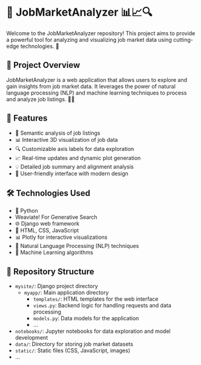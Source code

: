 # 🌟 JobMarketAnalyzer 📊📈🔍

Welcome to the JobMarketAnalyzer repository! This project aims to provide a powerful tool for analyzing and visualizing job market data using cutting-edge technologies. 🚀

## 🎯 Project Overview

JobMarketAnalyzer is a web application that allows users to explore and gain insights from job market data. It leverages the power of natural language processing (NLP) and machine learning techniques to process and analyze job listings. 🧠💼

## 🌈 Features

- 📝 Semantic analysis of job listings
- 📊 Interactive 3D visualization of job data
- 🔍 Customizable axis labels for data exploration
- 📈 Real-time updates and dynamic plot generation
- 💡 Detailed job summary and alignment analysis
- 🎨 User-friendly interface with modern design

## 🛠️ Technologies Used

- 🐍 Python
- Weaviate! For Generative Search
- 🌐 Django web framework
- 📜 HTML, CSS, JavaScript
- 📊 Plotly for interactive visualizations
- 🧠 Natural Language Processing (NLP) techniques
- 🤖 Machine Learning algorithms


## 📂 Repository Structure

- `mysite/`: Django project directory
  - `myapp/`: Main application directory
    - `templates/`: HTML templates for the web interface
    - `views.py`: Backend logic for handling requests and data processing
    - `models.py`: Data models for the application
    - ...
- `notebooks/`: Jupyter notebooks for data exploration and model development
- `data/`: Directory for storing job market datasets
- `static/`: Static files (CSS, JavaScript, images)
- ...

